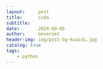 ```yaml
---
layout:     post
title:      cuda
subtitle:   
date:       2020-09-05
author:     neverset
header-img: img/post-bg-kuaidi.jpg
catalog: true
tags:
    - python
---
```


